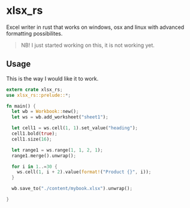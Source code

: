 # xlsx_rs
Excel writer in rust that works on windows, osx and linux with advanced formatting possibilites.

> NB! I just started working on this, it is not working yet.

## Usage

This is the way I would like it to work.

```rust 
extern crate xlsx_rs;
use xlsx_rs::prelude::*;

fn main() {
  let wb = Workbook::new();
  let ws = wb.add_worksheet("sheet1");

  let cell1 = ws.cell(1, 1).set_value("heading");
  cell1.bold(true);
  cell1.size(16);

  let range1 = ws.range(1, 1, 2, 1);
  range1.merge().unwrap();

  for i in 1..=30 {
    ws.cell(1, i + 2).value(format!("Product {}", i));
  }

  wb.save_to("./content/mybook.xlsx").unwrap();

}
```

